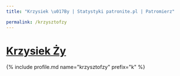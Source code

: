 ```yaml
---
title: "Krzysiek \u017By | Statystyki patronite.pl | Patromierz"

permalink: /krzysztofzy
---
```


# [Krzysiek Ży](https://patronite.pl/krzysztofzy)

{% include profile.md name="krzysztofzy" prefix="k" %}
